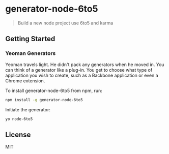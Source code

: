 # generator-node-6to5 

> Build a new node project use 6to5 and karma


## Getting Started


### Yeoman Generators

Yeoman travels light. He didn't pack any generators when he moved in. You can think of a generator like a plug-in. You get to choose what type of application you wish to create, such as a Backbone application or even a Chrome extension.

To install generator-node-6to5 from npm, run:

```bash
npm install -g generator-node-6to5
```

Initiate the generator:

```bash
yo node-6to5
```



## License

MIT
